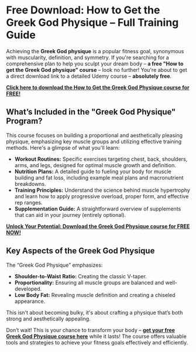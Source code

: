 # Free Download: How to Get the Greek God Physique – Full Training Guide

Achieving the **Greek God physique** is a popular fitness goal, synonymous with muscularity, definition, and symmetry. If you're searching for a comprehensive plan to help you sculpt your dream body – **a free "How to get the Greek God physique" course** – look no further! You're about to get a direct download link to a detailed Udemy course – **absolutely free**.

[**Click here to download the How to Get the Greek God Physique course for FREE!**](https://udemywork.com/how-to-get-the-greek-god-physique)

## What’s Included in the "Greek God Physique" Program?

This course focuses on building a proportional and aesthetically pleasing physique, emphasizing key muscle groups and utilizing effective training methods. Here's a glimpse of what you'll learn:

*   **Workout Routines:** Specific exercises targeting chest, back, shoulders, arms, and legs, designed for optimal muscle growth and definition.
*   **Nutrition Plans:** A detailed guide to fueling your body for muscle building and fat loss, including example meal plans and macronutrient breakdowns.
*   **Training Principles:** Understand the science behind muscle hypertrophy and learn how to apply progressive overload, proper form, and effective rep ranges.
*   **Supplementation Guide:** A straightforward overview of supplements that can aid in your journey (entirely optional).

[**Unlock Your Potential: Download the Greek God Physique course for FREE NOW!**](https://udemywork.com/how-to-get-the-greek-god-physique)

## Key Aspects of the Greek God Physique

The “Greek God Physique” emphasizes:

*   **Shoulder-to-Waist Ratio:** Creating the classic V-taper.
*   **Proportionality:** Ensuring all muscle groups are balanced and well-developed.
*   **Low Body Fat:** Revealing muscle definition and creating a chiseled appearance.

This isn't about becoming bulky, it's about crafting a physique that’s both strong and aesthetically appealing.

Don’t wait! This is your chance to transform your body – **[get your free Greek God Physique course here](https://udemywork.com/how-to-get-the-greek-god-physique)** while it lasts! The course offers valuable tools and strategies to achieve your fitness goals effectively and efficiently.

